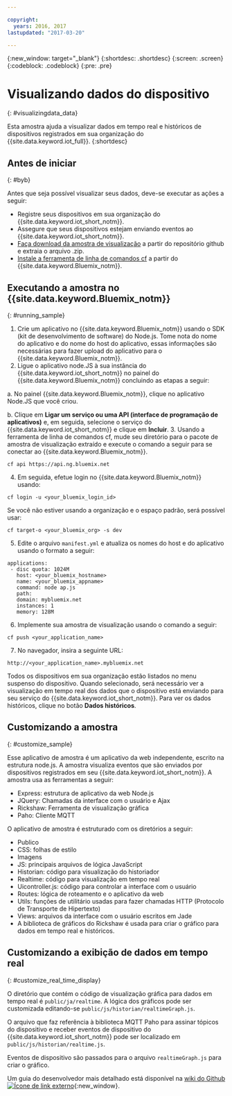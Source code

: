 ```yaml
---

copyright:
  years: 2016, 2017
lastupdated: "2017-03-20"

---
```


{:new_window: target="\_blank"}
{:shortdesc: .shortdesc}
{:screen: .screen}
{:codeblock: .codeblock}
{:pre: .pre}

# Visualizando dados do dispositivo
{: #visualizingdata_data}

Esta amostra ajuda a visualizar dados em tempo real e históricos de dispositivos registrados em sua organização do {{site.data.keyword.iot_full}}.
{:shortdesc}

## Antes de iniciar
{: #byb}

Antes que seja possível visualizar seus dados, deve-se executar as ações a seguir:

- Registre seus dispositivos em sua organização do {{site.data.keyword.iot_short_notm}}.
- Assegure que seus dispositivos estejam enviando eventos ao {{site.data.keyword.iot_short_notm}}.
- [Faça download da amostra de visualização](https://github.com/ibm-watson-iot/rickshaw4iot/archive/master.zip) a partir do repositório github e extraia o arquivo .zip.
- [Instale a ferramenta de linha de comandos cf](../../starters/install_cli.html) a partir do {{site.data.keyword.Bluemix_notm}}.

## Executando a amostra no {{site.data.keyword.Bluemix_notm}}
{: #running_sample}

1. Crie um aplicativo no {{site.data.keyword.Bluemix_notm}} usando o SDK (kit de desenvolvimento de software) do Node.js. Tome nota do nome do aplicativo e do nome do host do aplicativo, essas informações são necessárias para fazer upload do aplicativo para o {{site.data.keyword.Bluemix_notm}}.
2. Ligue o aplicativo node.JS à sua instância do {{site.data.keyword.iot_short_notm}} no painel do {{site.data.keyword.Bluemix_notm}} concluindo as etapas a seguir:

  a. No painel {{site.data.keyword.Bluemix_notm}}, clique no aplicativo Node.JS que você criou.

  b. Clique em **Ligar um serviço ou uma API (interface de programação de aplicativos)** e, em seguida, selecione o serviço do {{site.data.keyword.iot_short_notm}} e clique em **Incluir**.
3. Usando a ferramenta de linha de comandos cf, mude seu diretório para o pacote de amostra de visualização extraído e execute o comando a seguir para se conectar ao {{site.data.keyword.Bluemix_notm}}.
```
cf api https://api.ng.bluemix.net
```
4. Em seguida, efetue login no {{site.data.keyword.Bluemix_notm}} usando:
```
cf login -u <your_bluemix_login_id>
```
Se você não estiver usando a organização e o espaço padrão, será possível usar:
```
cf target-o <your_bluemix_org> -s dev
```

5. Edite o arquivo `manifest.yml` e atualiza os nomes do host e do aplicativo usando o formato a seguir:
```
applications:
 - disc quota: 1024M
   host: <your_bluemix_hostname>
   name: <your_bluemix_appname>
   command: node ap.js
   path:
   domain: mybluemix.net
   instances: 1
   memory: 128M
```
6. Implemente sua amostra de visualização usando o comando a seguir:
```
cf push <your_application_name>
```
7. No navegador, insira a seguinte URL:
```
http://<your_application_name>.mybluemix.net
```

Todos os dispositivos em sua organização estão listados no menu suspenso do dispositivo. Quando selecionado, será necessário ver a visualização em tempo real dos dados que o dispositivo está enviando para seu serviço do {{site.data.keyword.iot_short_notm}}. Para ver os dados históricos, clique no botão **Dados históricos**.

## Customizando a amostra
{: #customize_sample}

Esse aplicativo de amostra é um aplicativo da web independente, escrito na estrutura node.js. A amostra visualiza eventos que são enviados por dispositivos registrados em seu {{site.data.keyword.iot_short_notm}}. A amostra usa as ferramentas a seguir:

- Express: estrutura de aplicativo da web Node.js
- JQuery: Chamadas da interface com o usuário e Ajax
- Rickshaw: Ferramenta de visualização gráfica
- Paho: Cliente MQTT

O aplicativo de amostra é estruturado com os diretórios a seguir:

- Publico
- CSS: folhas de estilo
- Imagens
- JS: principais arquivos de lógica JavaScript
- Historian: código para visualização do historiador
- Realtime: código para visualização em tempo real
- Uicontroller.js: código para controlar a interface com o usuário
- Routes: lógica de roteamento e o aplicativo da web
- Utils: funções de utilitário usadas para fazer chamadas HTTP (Protocolo de Transporte de Hipertexto)
- Views: arquivos da interface com o usuário escritos em Jade
- A biblioteca de gráficos do Rickshaw é usada para criar o gráfico para dados em tempo real e históricos.

## Customizando a exibição de dados em tempo real
{: #customize_real_time_display}

O diretório que contém o código de visualização gráfica para dados em tempo real é `public/ja/realtime`. A lógica dos gráficos pode ser customizada editando-se `public/js/historian/realtimeGraph.js`.

O arquivo que faz referência à biblioteca MQTT Paho para assinar tópicos do dispositivo e receber eventos de dispositivo do {{site.data.keyword.iot_short_notm}} pode ser localizado em `public/js/historian/realtime.js`.

Eventos de dispositivo são passados para o arquivo `realtimeGraph.js` para criar o gráfico.

Um guia do desenvolvedor mais detalhado está disponível na [wiki do Github ![Ícone de link externo](../../icons/launch-glyph.svg "Ícone de link externo")](https://github.com/ibm-watson-iot/rickshaw4iot/wiki){:new_window}.
